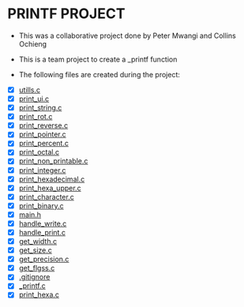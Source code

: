 # PRINTF PROJECT

- This was a collaborative project done by Peter Mwangi and Collins Ochieng

- This is a team project to create a _printf function

* The following files are created during the project: 

- [X] [utills.c](utills.c)
- [X] [print_ui.c](print_ui.c)
- [X] [print_string.c](print_string.c)
- [X] [print_rot.c](print_rot.c)
- [X] [print_reverse.c](print_reverse.c)
- [X] [print_pointer.c](print_pointer.c)
- [X] [print_percent.c](print_percent.c)
- [X] [print_octal.c](print_octal.c)
- [X] [print_non_printable.c](print_non_printable.c)
- [X] [print_integer.c](print_integer.c)
- [X] [print_hexadecimal.c](print_hexadecimal.c)
- [X] [print_hexa_upper.c](print_hexa_upper.c)
- [X] [print_character.c](print_character.c)
- [X] [print_binary.c](print_binary.c)
- [X] [main.h](main.h)
- [X] [handle_write.c](handle_write.c)
- [X] [handle_print.c](handle_print.c)
- [X] [get_width.c](get_width.c)
- [X] [get_size.c](get_size.c)
- [X] [get_precision.c](get_precision.c)
- [X] [get_flgss.c](get_flgss.c)
- [X] [.gitignore](.gitignore)
- [X] [_printf.c](_printf.c)
- [X] [print_hexa.c](print_hexa.c)